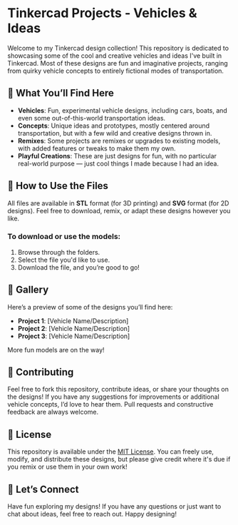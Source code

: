 # Tinkercad Projects - Vehicles & Ideas

Welcome to my Tinkercad design collection! This repository is dedicated to showcasing some of the cool and creative vehicles and ideas I've built in Tinkercad. Most of these designs are fun and imaginative projects, ranging from quirky vehicle concepts to entirely fictional modes of transportation.

## 🚗 What You’ll Find Here

- **Vehicles**: Fun, experimental vehicle designs, including cars, boats, and even some out-of-this-world transportation ideas.
- **Concepts**: Unique ideas and prototypes, mostly centered around transportation, but with a few wild and creative designs thrown in.
- **Remixes**: Some projects are remixes or upgrades to existing models, with added features or tweaks to make them my own.
- **Playful Creations**: These are just designs for fun, with no particular real-world purpose — just cool things I made because I had an idea.

## 🔧 How to Use the Files

All files are available in **STL** format (for 3D printing) and **SVG** format (for 2D designs). Feel free to download, remix, or adapt these designs however you like.

### To download or use the models:
1. Browse through the folders.
2. Select the file you'd like to use.
3. Download the file, and you’re good to go!

## 📸 Gallery

Here’s a preview of some of the designs you’ll find here:

- **Project 1**: [Vehicle Name/Description]
- **Project 2**: [Vehicle Name/Description]
- **Project 3**: [Vehicle Name/Description]

More fun models are on the way!

## 💬 Contributing

Feel free to fork this repository, contribute ideas, or share your thoughts on the designs! If you have any suggestions for improvements or additional vehicle concepts, I’d love to hear them. Pull requests and constructive feedback are always welcome.

## 📜 License

This repository is available under the [MIT License](LICENSE). You can freely use, modify, and distribute these designs, but please give credit where it's due if you remix or use them in your own work!

## 👋 Let’s Connect

Have fun exploring my designs! If you have any questions or just want to chat about ideas, feel free to reach out. Happy designing!

